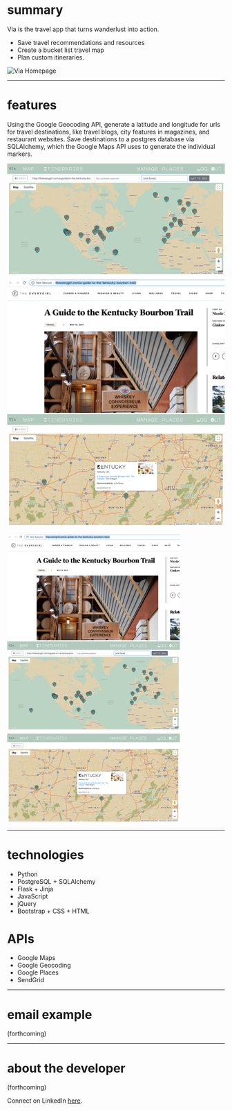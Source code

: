 # summary

Via is the travel app that turns wanderlust into action.
* Save travel recommendations and resources
* Create a bucket list travel map
* Plan custom itineraries.

![Via Homepage](/static/images/README/home.png)
***

# features

Using the Google Geocoding API, generate a latitude and longitude for urls for travel destinations, like travel blogs, city features in magazines, and restaurant websites. Save destinations to a postgres database via SQLAlchemy, which the Google Maps API uses to generate the individual markers.

![1](/static/images/README/1.png) ![3](/static/images/README/3.png) ![2](/static/images/README/2.png)  

<img src="/static/images/README/3.png" width="400"/><img src="/static/images/README/1.png" width="400"/><img src="/static/images/README/2.png" width="400"/>

***

# technologies

* Python
* PostgreSQL + SQLAlchemy
* Flask + Jinja
* JavaScript
* jQuery
* Bootstrap + CSS + HTML

# APIs

* Google Maps
* Google Geocoding
* Google Places
* SendGrid
***

# email example

(forthcoming)

***

# about the developer

(forthcoming)

Connect on LinkedIn [here](https://www.linkedin.com/in/formanerin/).